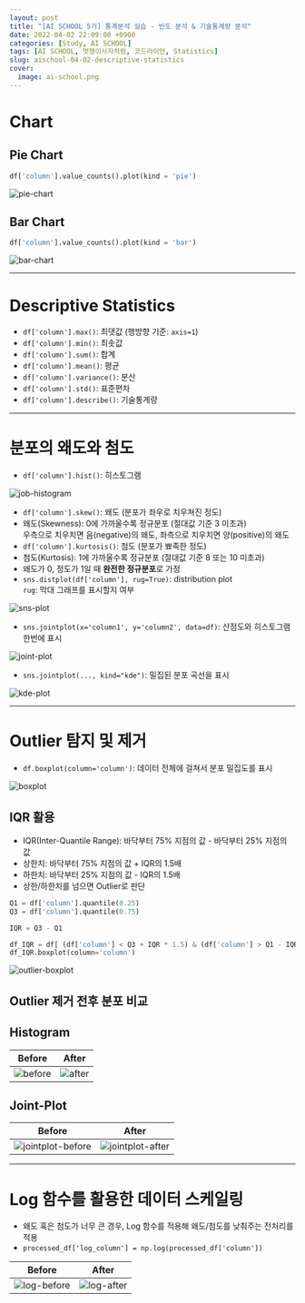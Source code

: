 ```yaml
---
layout: post
title: "[AI SCHOOL 5기] 통계분석 실습 - 빈도 분석 & 기술통계량 분석"
date: 2022-04-02 22:09:00 +0900
categories: [Study, AI SCHOOL]
tags: [AI SCHOOL, 멋쟁이사자처럼, 코드라이언, Statistics]
slug: aischool-04-02-descriptive-statistics
cover:
  image: ai-school.png
---
```


# Chart

## Pie Chart

```python
df['column'].value_counts().plot(kind = 'pie')
```

![pie-chart](https://github.com/minyeamer/til/blob/main/.media/activities/ai-school/04-statistical-analysis/02-descriptive-statistics/pie-chart.png?raw=true)

## Bar Chart

```python
df['column'].value_counts().plot(kind = 'bar')
```

![bar-chart](https://github.com/minyeamer/til/blob/main/.media/activities/ai-school/04-statistical-analysis/02-descriptive-statistics/bar-chart.png?raw=true)

---

# Descriptive Statistics
- `df['column'].max()`: 최댓값 (행방향 기준: `axis=1`)
- `df['column'].min()`: 최솟값
- `df['column'].sum()`: 합계
- `df['column'].mean()`: 평균
- `df['column'].variance()`: 분산
- `df['column'].std()`: 표준편차
- `df['column'].describe()`: 기술통계량

---

# 분포의 왜도와 첨도
- `df['column'].hist()`: 히스토그램

![job-histogram](https://github.com/minyeamer/til/blob/main/.media/activities/ai-school/04-statistical-analysis/02-descriptive-statistics/job-histogram.png?raw=true)

- `df['column'].skew()`: 왜도 (분포가 좌우로 치우쳐진 정도)
- 왜도(Skewness): 0에 가까울수록 정규분포 (절대값 기준 3 미초과)   
  우측으로 치우치면 음(negative)의 왜도, 좌측으로 치우치면 양(positive)의 왜도
- `df['column'].kurtosis()`: 첨도 (분포가 뾰족한 정도)
- 첨도(Kurtosis): 1에 가까울수록 정규분포 (절대값 기준 8 또는 10 미초과)
- 왜도가 0, 정도가 1일 때 **완전한 정규분포**로 가정
- `sns.distplot(df['column'], rug=True)`: distribution plot   
  `rug`: 막대 그래프를 표시할지 여부

![sns-plot](https://github.com/minyeamer/til/blob/main/.media/activities/ai-school/04-statistical-analysis/02-descriptive-statistics/sns-plot.png?raw=true)

- `sns.jointplot(x='column1', y='column2', data=df)`: 산점도와 히스토그램 한번에 표시

![joint-plot](https://github.com/minyeamer/til/blob/main/.media/activities/ai-school/04-statistical-analysis/02-descriptive-statistics/joint-plot.png?raw=true)

- `sns.jointplot(..., kind="kde")`: 밀집된 분포 곡선을 표시

![kde-plot](https://github.com/minyeamer/til/blob/main/.media/activities/ai-school/04-statistical-analysis/02-descriptive-statistics/kde-plot.png?raw=true)

---

# Outlier 탐지 및 제거
- `df.boxplot(column='column')`: 데이터 전체에 걸쳐서 분포 밀집도를 표시

![boxplot](https://github.com/minyeamer/til/blob/main/.media/activities/ai-school/04-statistical-analysis/02-descriptive-statistics/boxplot.png?raw=true)

## IQR 활용
- IQR(Inter-Quantile Range): 바닥부터 75% 지점의 값 - 바닥부터 25% 지점의 값
- 상한치: 바닥부터 75% 지점의 값 + IQR의 1.5배
- 하한치: 바닥부터 25% 지점의 값 - IQR의 1.5배
- 상한/하한치를 넘으면 Outlier로 판단

```python
Q1 = df['column'].quantile(0.25)
Q3 = df['column'].quantile(0.75)

IQR = Q3 - Q1

df_IQR = df[ (df['column'] < Q3 + IQR * 1.5) & (df['column'] > Q1 - IQR * 1.5) ]
df_IQR.boxplot(column='column')
```

![outlier-boxplot](https://github.com/minyeamer/til/blob/main/.media/activities/ai-school/04-statistical-analysis/02-descriptive-statistics/outlier-boxplot.png?raw=true)

## Outlier 제거 전후 분포 비교

## Histogram

|Before|After|
|:-:|:-:|
|![before](https://github.com/minyeamer/til/blob/main/.media/activities/ai-school/04-statistical-analysis/02-descriptive-statistics/before.png?raw=true)|![after](https://github.com/minyeamer/til/blob/main/.media/activities/ai-school/04-statistical-analysis/02-descriptive-statistics/after.png?raw=true)|

## Joint-Plot

|Before|After|
|:-:|:-:|
|![jointplot-before](https://github.com/minyeamer/til/blob/main/.media/activities/ai-school/04-statistical-analysis/02-descriptive-statistics/jointplot-before.png?raw=true)|![jointplot-after](https://github.com/minyeamer/til/blob/main/.media/activities/ai-school/04-statistical-analysis/02-descriptive-statistics/jointplot-after.png?raw=true)|

---

# Log 함수를 활용한 데이터 스케일링
- 왜도 혹은 첨도가 너무 큰 경우, Log 함수를 적용해 왜도/첨도를 낮춰주는 전처리를 적용
- `processed_df['log_column'] = np.log(processed_df['column'])`

|Before|After|
|:-:|:-:|
|![log-before](https://github.com/minyeamer/til/blob/main/.media/activities/ai-school/04-statistical-analysis/02-descriptive-statistics/log-before.png?raw=true)|![log-after](https://github.com/minyeamer/til/blob/main/.media/activities/ai-school/04-statistical-analysis/02-descriptive-statistics/log-after.png?raw=true)|